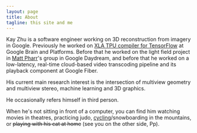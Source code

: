 ```yaml
---
layout: page
title: About
tagline: this site and me
---
```


Kay Zhu is a software engineer working on 3D reconstruction from imagery in Google. Previously he worked on [XLA TPU compiler for TensorFlow](https://www.tensorflow.org/performance/xla/) at Google Brain and Platforms. Before that he worked on the light field project in [Matt Pharr](http://pharr.org/matt/)'s group in Google Daydream, and before that he worked on a low-latency, real-time cloud-based video transcoding pipeline and its playback component at Google Fiber.

His current main research interest is the intersection of multiview geometry and multiview stereo, machine learning and 3D graphics.

He occasionally refers himself in third person.


When he's not sitting in front of a computer, you can find him watching movies
in theatres, practicing judo, [cycling](https://www.strava.com/athletes/kayzhu)/snowboarding in the mountains, or <del>playing
with his cat at home</del> (see you on the other side, Pp).
